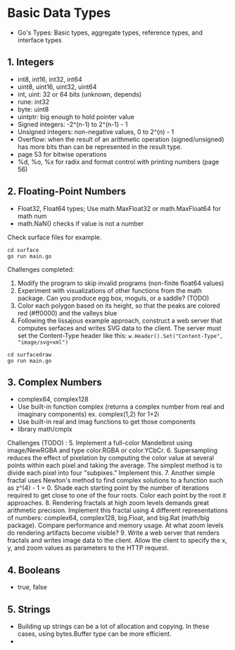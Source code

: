 # Basic Data Types
- Go's Types: Basic types, aggregate types, reference types, and interface types

## 1. Integers
- int8, int16, int32, int64
- uint8, uint16, uint32, uint64
- int, uint: 32 or 64 bits (unknown, depends)
- rune: int32
- byte: uint8
- uintptr: big enough to hold pointer value
- Signed integers: -2^(n-1) to 2^(n-1) - 1
- Unsigned integers: non-negative values, 0 to 2^(n) - 1
- Overflow: when the result of an arithmetic operation (signed/unsigned) has more bits than can be represented in the result type.
- page 53 for bitwise operations
- %d, %o, %x for radix and format control with printing numbers (page 56)

## 2. Floating-Point Numbers
- Float32, Float64 types; Use math.MaxFloat32 or math.MaxFloat64 for math num
- math.NaN() checks if value is not a number

Check surface files for example. 
```
cd surface
go run main.go
```

Challenges completed:
1. Modify the program to skip invalid programs (non-finite float64 values)
2. Experiment with visualizations of other functions from the math package. Can you produce egg box, moguls, or a saddle? (TODO)
3. Color each polygon based on its height, so that the peaks are colored red (#ff0000) and the valleys blue
4. Following the lissajous example approach, construct a web server that computes serfaces and writes SVG data to the client. The server must set the Content-Type header like this:
    ``` w.Header().Set("Content-Type", "image/svg+xml") ```

```
cd surfacedraw
go run main.go
```

## 3. Complex Numbers
- complex64, complex128
- Use built-in function complex (returns a complex number from real and imaginary components) ex. complex(1,2) for 1+2i
- Use built-in real and imag functions to get those components
- library math/cmplx

Challenges (TODO) :
5. Implement a full-color Mandelbrot using image/NewRGBA and type color.RGBA or color.YCbCr.
6. Supersampling reduces the effect of pixelation by computing the color value at several points within each pixel and taking the average. The simplest method is to divide each pixel into four "subpixes." Implement this.
7. Another simple fractal uses Newton's method to find complex solutions to a function such as z^(4) - 1 = 0. Shade each starting point by the number of iterations required to get close to one of the four roots. Color each point by the root it approaches.
8. Rendering fractals at high zoom levels demands great arithmetic precision. Implement this fractal using 4 different representations of numbers: complex64, complex128, big.Float, and big.Rat (math/big package). Compare performance and memory usage. At what zoom levels do rendering artifacts become visible?
9. Write a web server that renders fractals and writes image data to the client. Allow the client to specify the x, y, and zoom values as parameters to the HTTP request.

## 4. Booleans
- true, false

## 5. Strings
- Building up strings can be a lot of allocation and copying. In these cases, using bytes.Buffer type can be more efficient.
- 

